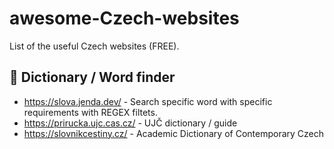 # awesome-Czech-websites
List of the useful Czech websites (FREE). 

📖 Dictionary / Word finder
---------------
* https://slova.jenda.dev/ - Search specific word with specific requirements with REGEX filtets.
* https://prirucka.ujc.cas.cz/ - UJČ dictionary / guide
* https://slovnikcestiny.cz/ - Academic Dictionary of Contemporary Czech
